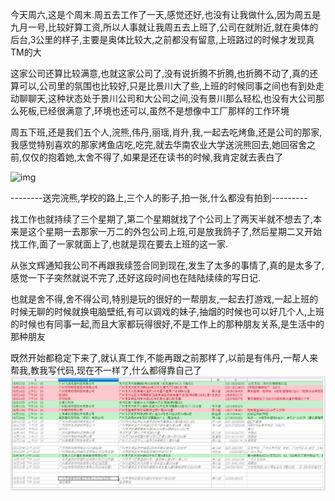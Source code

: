 今天周六,这是个周末.周五去工作了一天,感觉还好,也没有让我做什么,因为周五是九月一号,比较好算工资,所以人事就让我周五去上班了,公司在就附近,就在奥体的后台,3公里的样子,主要是奥体比较大,之前都没有留意,上班路过的时候才发现真TM的大

这家公司还算比较满意,也就这家公司了,没有说折腾不折腾,也折腾不动了,真的还算可以,公司里的氛围也比较好,只是比景川大了些,上班的时候同事之间也有到处走动聊聊天,这种状态处于景川公司和大公司之间,没有景川那么轻松,也没有大公司那么死板,已经很满意了,环境也还可以,虽然不是想像中工厂那样的工作环境

周五下班,还是我们五个人,浣熊,伟丹,丽瑶,肖升,我,一起去吃烤鱼,还是公司的那家,我感觉特别喜欢的那家烤鱼店吃,吃完,就去华南农业大学送浣熊回去,她回宿舍之前,仅仅的抱着她,太舍不得了,如果是还在读书的时候,我肯定就去表白了

![img](C:/2017.09.02/img_20170901_223127.jpg)

--------送完浣熊,学校的路上,三个人的影子,拍一张,什么都没有拍到---------

找工作也就持续了三个星期了,第二个星期就找了个公司上了两天半就不想去了,本来是这个星期一去那家一万二的外包公司上班,可是放我鸽子了,然后星期二又开始找工作,面了一家就面上了,也就是现在要去上班的这一家.

从张文辉通知我公司不再跟我续签合同到现在,发生了太多的事情了,真的是太多了,感觉一下子突然就说不完了,还好这段时间也在陆陆续续的写日记.

也就是舍不得,舍不得公司,特别是玩的很好的一帮朋友,一起去打游戏,一起上班的时候无聊的时候就换电脑壁纸,有可以调戏的妹子,抽烟的时候也可以好几个人,上班的时候也有同事一起,而且大家都玩得很好,不是工作上的那种朋友关系,是生活中的那种朋友

既然开始都稳定下来了,就认真工作,不能再跟之前那样了,以前是有伟丹,一帮人来帮我,教我写代码,现在不一样了,什么都得靠自己了![image-20191221114511504](../img/image-20191221114511504.png)